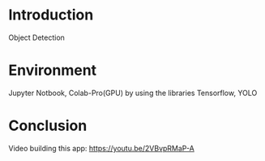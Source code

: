 # Introduction
Object Detection

# Environment
Jupyter Notbook, Colab-Pro(GPU) by using the libraries Tensorflow, YOLO

# Conclusion
Video building this app: https://youtu.be/2VBvpRMaP-A
